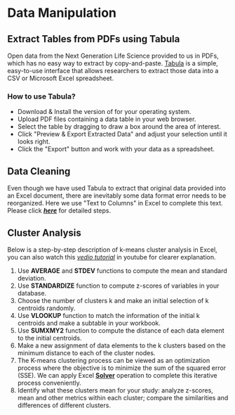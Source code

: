 # Data Manipulation
## Extract Tables from PDFs using Tabula
Open data from the Next Generation Life Science provided to us in PDFs, which has no easy way to extract by copy-and-paste. [Tabula](https://tabula.technology) is a simple, easy-to-use interface that allows researchers to extract those data into a CSV or Microsoft Excel spreadsheet.
### How to use Tabula?
* Download & Install the version of for your operating system.
* Upload PDF files containing a data table in your web browser.
* Select the table by dragging to draw a box around the area of interest.
* Click "Preview & Export Extracted Data" and adjust your selection until it looks right.
* Click the "Export" button and work with your data as a spreadsheet.
## Data Cleaning
Even though we have used Tabula to extract that original data provided into an Excel document, there are inevitably some data format error needs to be reorganized. Here we use "Text to Columns" in Excel to complete this text. Please click [***here***](https://support.office.com/en-us/article/Split-text-into-different-columns-with-the-Convert-Text-to-Columns-Wizard-30B14928-5550-41F5-97CA-7A3E9C363ED7) for detailed steps.
## Cluster Analysis
Below is a step-by-step description of k-means cluster analysis in Excel, you can also watch this [*vedio tutorial*](https://www.youtube.com/watch?v=Yn3VV9emiCs) in youtube for clearer explanation.
1. Use **AVERAGE** and **STDEV** functions to compute the mean and standard deviation.
2. Use **STANDARDIZE** function to compute z-scores of variables in your database.
3. Choose the number of clusters k and make an initial selection of k centroids randomly.
4. Use **VLOOKUP** function to match the information of the initial k centroids and make a subtable in your workbook.
5. Use **SUMXMY2** function to compute the distance of each data element to the initial centroids.
6. Make a new assignment of data elements to the k clusters based on the minimum distance to each of the cluster nodes.
7. The K-means clustering process can be viewed as an optimization process where the objective is to minimize the sum of the squared error (SSE). We can apply Excel [**Solver**](http://web.mit.edu/15.053/www/Excel_Solver.pdf) operation to complete this iterative process conveniently.
8. Identify what these clusters mean for your study: analyze z-scores, mean and other metrics within each cluster; compare the similarities and differences of different clusters.
